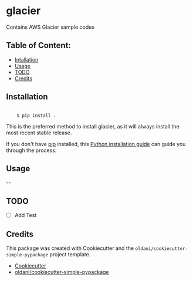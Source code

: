# glacier

Contains AWS Glacier sample codes

## Table of Content:

- [Intallation](#installation)
- [Usage](#usage)
- [TODO](#todo)
- [Credits](#credits)

## Installation


```batch

    $ pip install .
```

This is the preferred method to install glacier, as it will always
install the most recent stable release.

If you don't have [pip](https://pip.pypa.io) installed, this
[Python installation guide](http://docs.python-guide.org/en/latest/starting/installation/)
can guide you through the process.

## Usage

--


## TODO

- [ ] Add Test


## Credits

This package was created with Cookiecutter and the `oldani/cookiecutter-simple-pypackage` project template.

- [Cookiecutter](https://github.com/audreyr/cookiecutter)
- [oldani/cookiecutter-simple-pypackage](https://github.com/oldani/cookiecutter-simple-pypackage)
